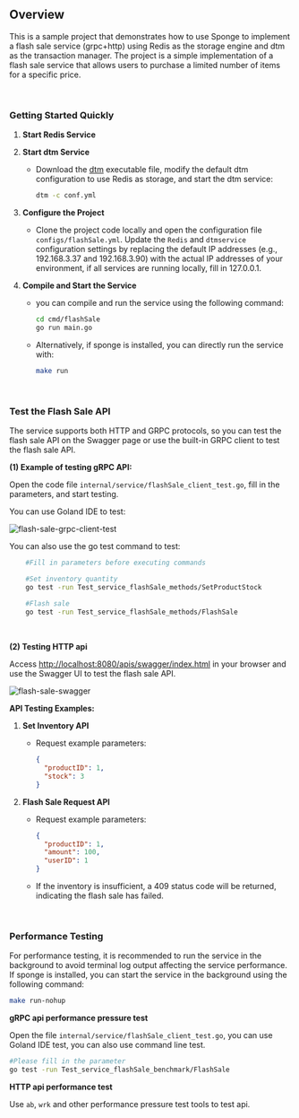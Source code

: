 
## Overview

This is a sample project that demonstrates how to use Sponge to implement a flash sale service (grpc+http) using Redis as the storage engine and dtm as the transaction manager. The project is a simple implementation of a flash sale service that allows users to purchase a limited number of items for a specific price.

<br>

### Getting Started Quickly

1. **Start Redis Service**

2. **Start dtm Service**
    - Download the [dtm](https://github.com/dtm-labs/dtm/releases/tag/v1.19.0) executable file, modify the default dtm configuration to use Redis as storage, and start the dtm service:
      ```bash
      dtm -c conf.yml
      ```

3. **Configure the Project**
    - Clone the project code locally and open the configuration file `configs/flashSale.yml`. Update the `Redis` and `dtmservice` configuration settings by replacing the default IP addresses (e.g., 192.168.3.37 and 192.168.3.90) with the actual IP addresses of your environment,  if all services are running locally, fill in 127.0.0.1.

4. **Compile and Start the Service**
    - you can compile and run the service using the following command:
      ```bash
      cd cmd/flashSale
      go run main.go
      ```
    - Alternatively, if sponge is installed, you can directly run the service with:
      ```bash
      make run
      ```

<br>

### Test the Flash Sale API

The service supports both HTTP and GRPC protocols, so you can test the flash sale API on the Swagger page or use the built-in GRPC client to test the flash sale API.

**(1) Example of testing gRPC API:**

Open the code file `internal/service/flashSale_client_test.go`, fill in the parameters, and start testing.

You can use Goland IDE to test:

![flash-sale-grpc-client-test](https://raw.githubusercontent.com/zhufuyi/sponge_examples/main/assets/flash-sale-grpc-client-test.png)

You can also use the go test command to test:

```bash
	#Fill in parameters before executing commands

	#Set inventory quantity
	go test -run Test_service_flashSale_methods/SetProductStock
	 
	#Flash sale
	go test -run Test_service_flashSale_methods/FlashSale
```

<br>

**(2) Testing HTTP api**

Access [http://localhost:8080/apis/swagger/index.html](http://localhost:8080/apis/swagger/index.html) in your browser and use the Swagger UI to test the flash sale API.

![flash-sale-swagger](https://raw.githubusercontent.com/zhufuyi/sponge_examples/main/assets/flash-sale-swagger.png)

**API Testing Examples:**

1. **Set Inventory API**
    - Request example parameters:
      ```json
      {
        "productID": 1,
        "stock": 3
      }
      ```

2. **Flash Sale Request API**
    - Request example parameters:
      ```json
      {
        "productID": 1,
        "amount": 100,
        "userID": 1
      }
      ```
    - If the inventory is insufficient, a 409 status code will be returned, indicating the flash sale has failed.

<br>

### Performance Testing

For performance testing, it is recommended to run the service in the background to avoid terminal log output affecting the service performance. If sponge is installed, you can start the service in the background using the following command:
```bash
make run-nohup
```

**gRPC api performance pressure test**

Open the file `internal/service/flashSale_client_test.go`, you can use Goland IDE test, you can also use command line test.

```bash
#Please fill in the parameter
go test -run Test_service_flashSale_benchmark/FlashSale
```

**HTTP api performance test**

Use `ab`, `wrk` and other performance pressure test tools to test api.

<br>